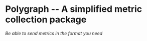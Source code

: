 # Polygraph -- A simplified metric collection package

_Be able to send metrics in the format you need_

